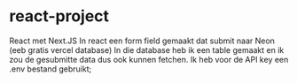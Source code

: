 # react-project

React met Next.JS
In react een form field gemaakt dat submit naar Neon (eeb gratis vercel database)
In die database heb ik een table gemaakt en ik zou de gesubmitte data dus ook kunnen fetchen.
Ik heb voor de API key een .env bestand gebruikt;
